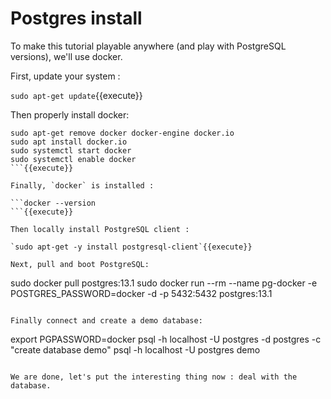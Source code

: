 # Postgres install

To make this tutorial playable anywhere (and play with PostgreSQL versions), we'll use
docker.

First, update your system :

`sudo apt-get update`{{execute}}

Then properly install docker:

```
sudo apt-get remove docker docker-engine docker.io
sudo apt install docker.io
sudo systemctl start docker
sudo systemctl enable docker
```{{execute}}

Finally, `docker` is installed :

```docker --version
```{{execute}}

Then locally install PostgreSQL client :

`sudo apt-get -y install postgresql-client`{{execute}}

Next, pull and boot PostgreSQL:

```
sudo docker pull postgres:13.1
sudo docker run --rm --name pg-docker -e POSTGRES_PASSWORD=docker -d -p 5432:5432 postgres:13.1
```{{execute}}

Finally connect and create a demo database:

```
export PGPASSWORD=docker
psql -h localhost -U postgres -d postgres -c "create database demo"
psql -h localhost -U postgres demo
```{{execute}}

We are done, let's put the interesting thing now : deal with the database.